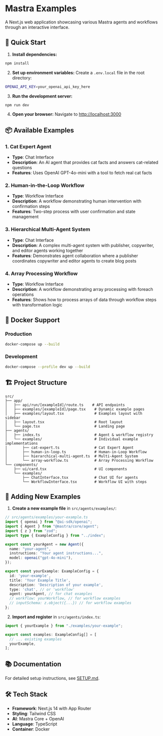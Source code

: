 # Mastra Examples

A Next.js web application showcasing various Mastra agents and workflows through an interactive interface.

## 🚀 Quick Start

1. **Install dependencies:**
```bash
npm install
```

2. **Set up environment variables:**
Create a `.env.local` file in the root directory:
```bash
OPENAI_API_KEY=your_openai_api_key_here
```

3. **Run the development server:**
```bash
npm run dev
```

4. **Open your browser:**
Navigate to [http://localhost:3000](http://localhost:3000)

## 📦 Available Examples

### 1. Cat Expert Agent
- **Type**: Chat Interface
- **Description**: An AI agent that provides cat facts and answers cat-related questions
- **Features**: Uses OpenAI GPT-4o-mini with a tool to fetch real cat facts

### 2. Human-in-the-Loop Workflow  
- **Type**: Workflow Interface
- **Description**: A workflow demonstrating human intervention with confirmation steps
- **Features**: Two-step process with user confirmation and state management

### 3. Hierarchical Multi-Agent System
- **Type**: Chat Interface
- **Description**: A complex multi-agent system with publisher, copywriter, and editor agents working together
- **Features**: Demonstrates agent collaboration where a publisher coordinates copywriter and editor agents to create blog posts

### 4. Array Processing Workflow
- **Type**: Workflow Interface
- **Description**: A workflow demonstrating array processing with foreach operations
- **Features**: Shows how to process arrays of data through workflow steps with transformation logic

## 🐳 Docker Support

### Production
```bash
docker-compose up --build
```

### Development
```bash
docker-compose --profile dev up --build
```

## 🏗️ Project Structure

```
src/
├── app/
│   ├── api/run/[exampleId]/route.ts    # API endpoints
│   ├── examples/[exampleId]/page.tsx    # Dynamic example pages
│   ├── examples/layout.tsx              # Examples layout with sidebar
│   ├── layout.tsx                       # Root layout
│   └── page.tsx                         # Landing page
├── agents/
│   ├── index.ts                         # Agent & workflow registry
│   └── examples/                        # Individual example implementations
│       ├── cat-expert.ts                # Cat Expert Agent
│       ├── human-in-loop.ts             # Human-in-Loop Workflow
│       ├── hierarchical-multi-agent.ts  # Multi-Agent System
│       └── array-workflow.ts            # Array Processing Workflow
└── components/
    ├── ui/card.tsx                      # UI components
    └── examples/
        ├── ChatInterface.tsx            # Chat UI for agents
        └── WorkflowInterface.tsx        # Workflow UI with steps
```

## 🔧 Adding New Examples

1. **Create a new example file** in `src/agents/examples/`:

```typescript
// src/agents/examples/your-example.ts
import { openai } from "@ai-sdk/openai";
import { Agent } from "@mastra/core/agent";
import { z } from "zod";
import type { ExampleConfig } from "../index";

export const yourAgent = new Agent({
  name: "your-agent",
  instructions: "Your agent instructions...",
  model: openai("gpt-4o-mini"),
});

export const yourExample: ExampleConfig = {
  id: 'your-example',
  title: 'Your Example Title',
  description: 'Description of your example',
  type: 'chat', // or 'workflow'
  agent: yourAgent, // for chat examples
  // workflow: yourWorkflow, // for workflow examples
  // inputSchema: z.object({...}) // for workflow examples
};
```

2. **Import and register** in `src/agents/index.ts`:

```typescript
import { yourExample } from "./examples/your-example";

export const examples: ExampleConfig[] = [
  // ... existing examples
  yourExample,
];
```

## 📚 Documentation

For detailed setup instructions, see [SETUP.md](./SETUP.md).

## 🛠️ Tech Stack

- **Framework**: Next.js 14 with App Router
- **Styling**: Tailwind CSS
- **AI**: Mastra Core + OpenAI
- **Language**: TypeScript
- **Container**: Docker
